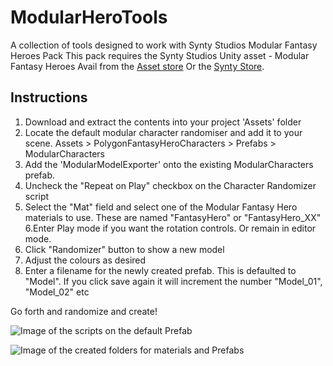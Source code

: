 # ModularHeroTools
A collection of tools designed to work with Synty Studios Modular Fantasy Heroes Pack
This pack requires the Synty Studios Unity asset - Modular Fantasy Heroes
Avail from the [Asset store](https://assetstore.unity.com/packages/3d/characters/humanoids/fantasy/polygon-modular-fantasy-hero-characters-143468)
Or the [Synty Store](https://syntystore.com/products/polygon-modular-fantasy-hero-characters). 

## Instructions

1. Download and extract the contents into your project 'Assets' folder
2. Locate the default modular character randomiser and add it to your scene.
Assets > PolygonFantasyHeroCharacters > Prefabs > ModularCharacters
3. Add  the 'ModularModelExporter' onto the existing ModularCharacters prefab.
4. Uncheck the "Repeat on Play" checkbox on the Character Randomizer script
5. Select the  "Mat" field and select one of the Modular Fantasy Hero materials to use.
These are named "FantasyHero" or "FantasyHero_XX"
6.Enter Play mode if you want the rotation controls. Or remain in editor mode.
7. Click "Randomizer" button to show a new model
8. Adjust the colours as desired
9. Enter a filename for the newly created prefab. This is defaulted to "Model".
If you click save again it will increment the number "Model_01", "Model_02" etc

Go forth and randomize and create!

![Image of the scripts on the default Prefab](https://i.imgur.com/ucCPwkV.png)

![Image of the created folders for materials and Prefabs](https://i.imgur.com/tXcoRSZ.png)
